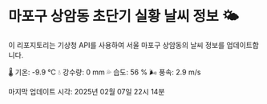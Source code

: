 
# 마포구 상암동 초단기 실황 날씨 정보 🌤️

이 리포지토리는 기상청 API를 사용하여 서울 마포구 상암동의 날씨 정보를 업데이트합니다. 

🌡️ 기온: -9.9 ℃
💧 강수량: 0 mm
💦 습도: 56 %
🌬️ 풍속: 2.9 m/s

마지막 업데이트 시각: 2025년 02월 07일 22시 14분    

